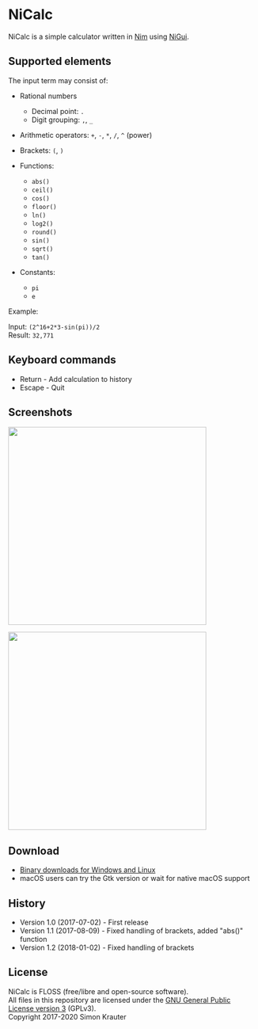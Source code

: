 NiCalc
======

NiCalc is a simple calculator written in [Nim](https://nim-lang.org/) using [NiGui](https://github.com/trustable-code/NiGui).

Supported elements
------------------

The input term may consist of:

* Rational numbers
  * Decimal point: `.`
  * Digit grouping: `,`, `_`
* Arithmetic operators: `+`, `-`, `*`, `/`, `^` (power)
* Brackets: `(`, `)`
* Functions:
  * `abs()`
  * `ceil()`
  * `cos()`
  * `floor()`
  * `ln()`
  * `log2()`
  * `round()`
  * `sin()`
  * `sqrt()`
  * `tan()`

* Constants:
  * `pi`
  * `e`

Example:

Input: `(2^16+2*3-sin(pi))/2`<br>
Result: `32,771`

Keyboard commands
-----------------

* Return - Add calculation to history
* Escape - Quit

Screenshots
-----------

<a href="https://github.com/trustable-code/NiCalc/blob/master/screenshot-windows.png"><img src="https://raw.githubusercontent.com/trustable-code/NiCalc/master/screenshot-windows.png" width="400"></a>

<a href="https://github.com/trustable-code/NiCalc/blob/master/screenshot-gtk.png"><img src="https://raw.githubusercontent.com/trustable-code/NiCalc/master/screenshot-gtk.png" width="400"></a>

Download
--------

* [Binary downloads for Windows and Linux](https://github.com/trustable-code/NiCalc/releases)
* macOS users can try the Gtk version or wait for native macOS support

History
-------

* Version 1.0 (2017-07-02) - First release
* Version 1.1 (2017-08-09) - Fixed handling of brackets, added "abs()" function
* Version 1.2 (2018-01-02) - Fixed handling of brackets

License
-------

NiCalc is FLOSS (free/libre and open-source software).<br>
All files in this repository are licensed under the [GNU General Public License version 3](https://opensource.org/licenses/GPL-3.0) (GPLv3).<br>
Copyright 2017-2020 Simon Krauter
